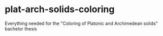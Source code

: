 # plat-arch-solids-coloring
Everything needed for the "Coloring of Platonic and Archimedean solids" bachelor thesis
